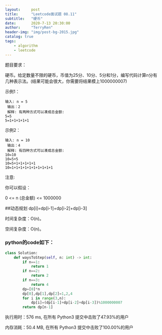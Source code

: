 ```yaml
---
layout:     post
title:      "Leetcode面试题 08.11"
subtitle:   "硬币"
date:       2020-7-13 20:30:00
author:     "TerryRen"
header-img: "img/post-bg-2015.jpg"
catalog: true
tags:
    - algorithm
    - leetcode
---
```

题目要求：

硬币。给定数量不限的硬币，币值为25分、10分、5分和1分，编写代码计算n分有几种表示法。(结果可能会很大，你需要将结果模上1000000007)



示例1：
```
输入: n = 5
 输出：2
 解释: 有两种方式可以凑成总金额:
5=5
5=1+1+1+1+1
```
示例2：
```
输入: n = 10
 输出：4
 解释: 有四种方式可以凑成总金额:
10=10
10=5+5
10=5+1+1+1+1+1
10=1+1+1+1+1+1+1+1+1+1
```
注意:

你可以假设：

0 <= n (总金额) <= 1000000


##动态规划
dp[i]=dp[i-1]+dp[i-2]+dp[i-3]


时间复杂度：O(n)。


空间复杂度：O(n)。


### python的code如下：


```python
class Solution:
    def waysToStep(self, n: int) -> int:
        if n==1:
            return 1
        if n==2:
            return 2
        if n==3:
            return 4
        dp=[0]*n
        dp[0],dp[1],dp[2]=1,2,4
        for i in range(3,n):
            dp[i]=(dp[i-1]+dp[i-2]+dp[i-3])%1000000007
        return dp[n-1]
```
执行用时：576 ms, 在所有 Python3 提交中击败了47.93%的用户

内存消耗：50.4 MB, 在所有 Python3 提交中击败了100.00%的用户